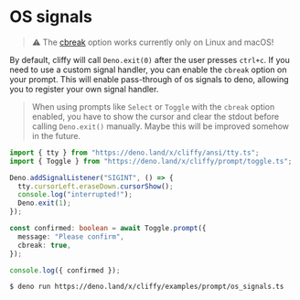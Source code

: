 # OS signals

> ⚠️ The [cbreak](https://deno.land/api@v1.31.1?s=Deno.SetRawOptions#prop_cbreak)
> option works currently only on Linux and macOS!

By default, cliffy will call `Deno.exit(0)` after the user presses `ctrl+c`. If
you need to use a custom signal handler, you can enable the `cbreak` option on
your prompt. This will enable pass-through of os signals to deno, allowing you
to register your own signal handler.

> When using prompts like `Select` or `Toggle` with the `cbreak` option enabled,
> you have to show the cursor and clear the stdout before calling `Deno.exit()`
> manually. Maybe this will be improved somehow in the future.

```typescript
import { tty } from "https://deno.land/x/cliffy/ansi/tty.ts";
import { Toggle } from "https://deno.land/x/cliffy/prompt/toggle.ts";

Deno.addSignalListener("SIGINT", () => {
  tty.cursorLeft.eraseDown.cursorShow();
  console.log("interrupted!");
  Deno.exit(1);
});

const confirmed: boolean = await Toggle.prompt({
  message: "Please confirm",
  cbreak: true,
});

console.log({ confirmed });
```

```console
$ deno run https://deno.land/x/cliffy/examples/prompt/os_signals.ts
```
